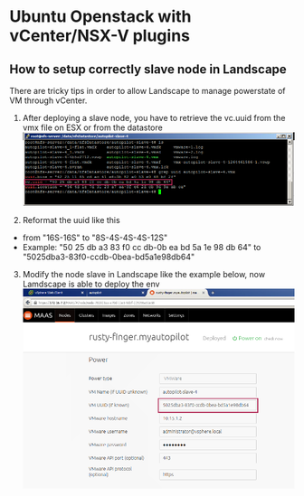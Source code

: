 # Ubuntu Openstack with vCenter/NSX-V plugins 

## How to setup correctly slave node in Landscape
There are tricky tips in order to allow Landscape to manage powerstate of VM through vCenter. 
   
1. After deploying a slave node, you have to retrieve the vc.uuid from the vmx file on ESX or from the datastore 
![](docs/datastore-vmx-vc-uuid.png)

2. Reformat the uuid like this 
  * from "16S-16S" to "8S-4S-4S-4S-12S"
  * Example: "50 25 db a3 83 f0 cc db-0b ea bd 5a 1e 98 db 64" to "5025dba3-83f0-ccdb-0bea-bd5a1e98db64"

3. Modify the node slave in Landscape like the example below, now Lamdscape is able to deploy the env
![](docs/autopilot-node-management.png)

